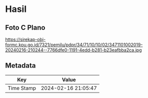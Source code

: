 # Hasil

## Foto C Plano

https://sirekap-obj-formc.kpu.go.id/7321/pemilu/pdpr/34/71/10/10/02/3471101002019-20240216-210244--7766dfe0-1191-4edd-b281-b23eafbba2ca.jpg


## Metadata

| Key        | Value               |
| ---------- | ------------------- |
| Time Stamp | 2024-02-16 21:05:47 |



